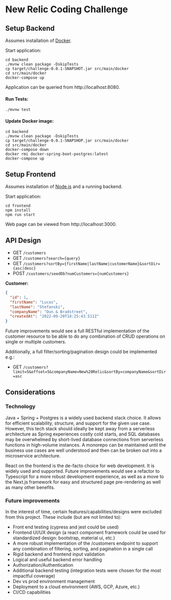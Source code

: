 # New Relic Coding Challenge
## Setup Backend
Assumes installation of [Docker](https://docs.docker.com/engine/install/).

Start application:
```shell
cd backend
./mvnw clean package -DskipTests
cp target/challenge-0.0.1-SNAPSHOT.jar src/main/docker
cd src/main/docker
docker-compose up
```
Application can be queried from http://localhost:8080.
#### Run Tests:
```shell
./mvnw test
```
#### Update Docker image:
```shell
cd backend
./mvnw clean package -DskipTests
cp target/challenge-0.0.1-SNAPSHOP.jar src/main/docker
cd src/main/docker
docker-compose down
docker rmi docker-spring-boot-postgres:latest
docker-compose up
```
## Setup Frontend
Assumes installation of [Node.js](https://nodejs.org/en/download/) and a running backend.

Start application:
```shell
cd frontend
npm install
npm run start
```
Web page can be viewed from http://localhost:3000.

## API Design

- GET `/customers`
- GET `/customers?search={query}`
- GET `/customers?sortBy={firstName|lastName|customerName}&sortDir={asc|desc}`
- POST `/customers/seedDb?numCustomers={numCustomers}`

**Customer:**
```json
{
  "id": 1,
  "firstName": "Lucas",
  "lastName": "Stefanski",
  "companyName": "Dun & Bradstreet",
  "createdAt": "2022-09-20T18:25:43.511Z"
}
```

Future improvements would see a full RESTful implementation of the customer resource to be able to do any combination of CRUD operations on single or multiple customers.

Additionally, a full filter/sorting/pagination design could be implemented e.g.:
- GET `/customers?limit=5&offset=5&companyName=New%20Relic&sortBy=companyName&sortDir=asc`
## Considerations
### Technology
Java + Spring + Postgres is a widely used backend stack choice. It allows for efficient scalability, structure, and support for the given use case. However, this tech stack should ideally be kept away from a serverless architecture as Spring experiences costly cold starts, and SQL databases may be overwhelmed by short-lived database connections from serverless functions in high-volume instances. A monorepo can be maintained until the business use cases are well understood and then can be broken out into a microservice architecture.

React on the frontend is the de-facto choice for web development. It is widely used and supported. Future improvements would see a refactor to Typescript for a more robust development experience, as well as a move to the Next.js framework for easy and structured page pre-rendering as well as many other benefits.

### Future improvements
In the interest of time, certain features/capabilities/designs were excluded from this project. These include (but are not limited to):

- Front end testing (cypress and jest could be used)
- Frontend UI/UX design (a react component framework could be used for standardized design: bootstrap, material ui, etc.)
- A more robust implementation of the /customers endpoint to support any combination of filtering, sorting, and pagination in a single call
- Rigid backend and frontend input validation
- Logical and useful backend error handling
- Authorization/Authentication
- Additional backend testing (integration tests were chosen for the most impactful coverage)
- Dev vs prod environment management
- Deployment to a cloud environment (AWS, GCP, Azure, etc.)
- CI/CD capabilities
